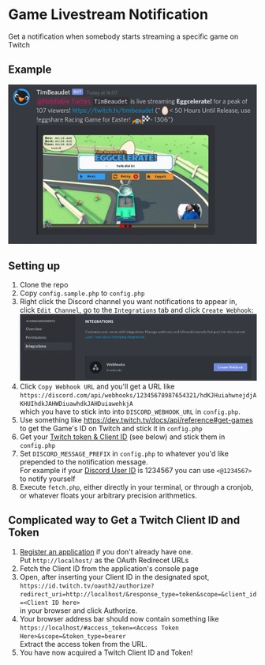 # Game Livestream Notification
Get a notification when somebody starts streaming a specific game on Twitch

## Example
![](https://github.com/tsjost/GameLivestreamNotification/blob/assets/screenshot01.png)

## Setting up
1. Clone the repo
2. Copy `config.sample.php` to `config.php`
3. Right click the Discord channel you want notifications to appear in,  
click `Edit Channel`, go to the `Integrations` tab and click `Create Webhook`:
![](https://github.com/tsjost/GameLivestreamNotification/blob/assets/discord01.png)
4. Click `Copy Webhook URL` and you'll get a URL like  
`https://discord.com/api/webhooks/12345678987654321/hdKJHuiahwnejdjAKHUIhdkJAHWDiuawhdkJAHDuiawehkjA`  
which you have to stick into into `DISCORD_WEBHOOK_URL` in `config.php`.
5. Use something like https://dev.twitch.tv/docs/api/reference#get-games to get the Game's ID on Twitch and stick it in `config.php`
6. Get your [Twitch token & Client ID](https://dev.twitch.tv/docs/authentication#getting-tokens) (see below) and stick them in `config.php`
7. Set `DISCORD_MESSAGE_PREFIX` in `config.php` to whatever you'd like prepended to the notification message.  
For example if your [Discord User ID](https://support.discord.com/hc/en-us/articles/206346498-Where-can-I-find-my-User-Server-Message-ID-) is 1234567 you can use `<@1234567>` to notify yourself
8. Execute `fetch.php`, either directly in your terminal, or through a cronjob, or whatever floats your arbitrary precision arithmetics.

## Complicated way to Get a Twitch Client ID and Token
1. [Register an application](https://dev.twitch.tv/console/apps/create) if you don't already have one.  
Put `http://localhost/` as the OAuth Redirecet URLs
2. Fetch the Client ID from the application's console page
3. Open, after inserting your Client ID in the designated spot,  
`https://id.twitch.tv/oauth2/authorize?redirect_uri=http://localhost/&response_type=token&scope=&client_id=<Client ID here>`  
in your browser and click Authorize.
4. Your browser address bar should now contain something like `https://localhost/#access_token=<Access Token Here>&scope=&token_type=bearer`  
Extract the access token from the URL.
5. You have now acquired a Twitch Client ID and Token!
